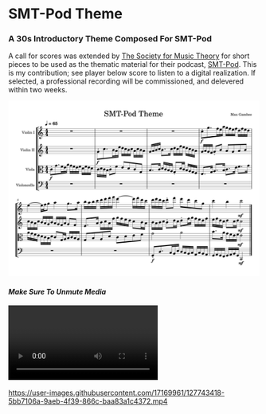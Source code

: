 # SMT-Pod Theme

### A 30s Introductory Theme Composed For SMT-Pod

A call for scores was extended by [The Society for Music Theory](https://societymusictheory.org/) for short pieces to be used as the thematic material for their podcast, [SMT-Pod](https://smt-pod.org/). This is my contribution; see player below score to listen to a digital realization. If selected, a professional recording will be commissioned, and delevered within two weeks.

![SMT-Pod Theme](SMT-Pod_Theme.svg)

#### *Make Sure To Unmute Media*

<video src="https://user-images.githubusercontent.com/17169961/127743418-5bb7106a-9aeb-4f39-866c-baa83a1c4372.mp4" data-canonical-src="https://user-images.githubusercontent.com/17169961/127743418-5bb7106a-9aeb-4f39-866c-baa83a1c4372.mp4" controls="controls">

  </video>
  
  
https://user-images.githubusercontent.com/17169961/127743418-5bb7106a-9aeb-4f39-866c-baa83a1c4372.mp4


